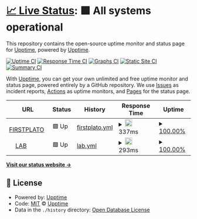 # [📈 Live Status](https://upptime.github.io/upptime): <!--live status--> **🟩 All systems operational**

This repository contains the open-source uptime monitor and status page for [Upptime](https://upptime.js.org), powered by [Upptime](https://github.com/upptime/upptime).

[![Uptime CI](https://github.com/firstplato/up/workflows/Uptime%20CI/badge.svg)](https://github.com/upptime/upptime/actions?query=workflow%3A%22Uptime+CI%22)
[![Response Time CI](https://github.com/firstplato/up/workflows/Response%20Time%20CI/badge.svg)](https://github.com/upptime/upptime/actions?query=workflow%3A%22Response+Time+CI%22)
[![Graphs CI](https://github.com/firstplato/up/workflows/Graphs%20CI/badge.svg)](https://github.com/upptime/upptime/actions?query=workflow%3A%22Graphs+CI%22)
[![Static Site CI](https://github.com/firstplato/up/workflows/Static%20Site%20CI/badge.svg)](https://github.com/upptime/upptime/actions?query=workflow%3A%22Static+Site+CI%22)
[![Summary CI](https://github.com/firstplato/up/workflows/Summary%20CI/badge.svg)](https://github.com/upptime/upptime/actions?query=workflow%3A%22Summary+CI%22)

With [Upptime](https://upptime.js.org), you can get your own unlimited and free uptime monitor and status page, powered entirely by a GitHub repository. We use [Issues](https://github.com/upptime/upptime/issues) as incident reports, [Actions](https://github.com/upptime/upptime/actions) as uptime monitors, and [Pages](https://upptime.github.io/upptime) for the status page.

<!--start: status pages-->
<!-- This summary is generated by Upptime (https://github.com/upptime/upptime) -->
<!-- Do not edit this manually, your changes will be overwritten -->
<!-- prettier-ignore -->
| URL | Status | History | Response Time | Uptime |
| --- | ------ | ------- | ------------- | ------ |
| <img alt="" src="https://favicons.githubusercontent.com/www.firstplato.com" height="13"> [FIRSTPLATO](https://www.firstplato.com) | 🟩 Up | [firstplato.yml](https://github.com/FIRSTPLATO/up/commits/HEAD/history/firstplato.yml) | <details><summary><img alt="Response time graph" src="./graphs/firstplato/response-time-week.png" height="20"> 337ms</summary><br><a href="https://FIRSTPLATO.github.io/up/history/firstplato"><img alt="Response time 337" src="https://img.shields.io/endpoint?url=https%3A%2F%2Fraw.githubusercontent.com%2FFIRSTPLATO%2Fup%2FHEAD%2Fapi%2Ffirstplato%2Fresponse-time.json"></a><br><a href="https://FIRSTPLATO.github.io/up/history/firstplato"><img alt="24-hour response time 337" src="https://img.shields.io/endpoint?url=https%3A%2F%2Fraw.githubusercontent.com%2FFIRSTPLATO%2Fup%2FHEAD%2Fapi%2Ffirstplato%2Fresponse-time-day.json"></a><br><a href="https://FIRSTPLATO.github.io/up/history/firstplato"><img alt="7-day response time 337" src="https://img.shields.io/endpoint?url=https%3A%2F%2Fraw.githubusercontent.com%2FFIRSTPLATO%2Fup%2FHEAD%2Fapi%2Ffirstplato%2Fresponse-time-week.json"></a><br><a href="https://FIRSTPLATO.github.io/up/history/firstplato"><img alt="30-day response time 337" src="https://img.shields.io/endpoint?url=https%3A%2F%2Fraw.githubusercontent.com%2FFIRSTPLATO%2Fup%2FHEAD%2Fapi%2Ffirstplato%2Fresponse-time-month.json"></a><br><a href="https://FIRSTPLATO.github.io/up/history/firstplato"><img alt="1-year response time 337" src="https://img.shields.io/endpoint?url=https%3A%2F%2Fraw.githubusercontent.com%2FFIRSTPLATO%2Fup%2FHEAD%2Fapi%2Ffirstplato%2Fresponse-time-year.json"></a></details> | <details><summary><a href="https://FIRSTPLATO.github.io/up/history/firstplato">100.00%</a></summary><a href="https://FIRSTPLATO.github.io/up/history/firstplato"><img alt="All-time uptime 100.00%" src="https://img.shields.io/endpoint?url=https%3A%2F%2Fraw.githubusercontent.com%2FFIRSTPLATO%2Fup%2FHEAD%2Fapi%2Ffirstplato%2Fuptime.json"></a><br><a href="https://FIRSTPLATO.github.io/up/history/firstplato"><img alt="24-hour uptime 100.00%" src="https://img.shields.io/endpoint?url=https%3A%2F%2Fraw.githubusercontent.com%2FFIRSTPLATO%2Fup%2FHEAD%2Fapi%2Ffirstplato%2Fuptime-day.json"></a><br><a href="https://FIRSTPLATO.github.io/up/history/firstplato"><img alt="7-day uptime 100.00%" src="https://img.shields.io/endpoint?url=https%3A%2F%2Fraw.githubusercontent.com%2FFIRSTPLATO%2Fup%2FHEAD%2Fapi%2Ffirstplato%2Fuptime-week.json"></a><br><a href="https://FIRSTPLATO.github.io/up/history/firstplato"><img alt="30-day uptime 100.00%" src="https://img.shields.io/endpoint?url=https%3A%2F%2Fraw.githubusercontent.com%2FFIRSTPLATO%2Fup%2FHEAD%2Fapi%2Ffirstplato%2Fuptime-month.json"></a><br><a href="https://FIRSTPLATO.github.io/up/history/firstplato"><img alt="1-year uptime 100.00%" src="https://img.shields.io/endpoint?url=https%3A%2F%2Fraw.githubusercontent.com%2FFIRSTPLATO%2Fup%2FHEAD%2Fapi%2Ffirstplato%2Fuptime-year.json"></a></details>
| <img alt="" src="https://favicons.githubusercontent.com/lab.firstplato.com" height="13"> [LAB](https://lab.firstplato.com) | 🟩 Up | [lab.yml](https://github.com/FIRSTPLATO/up/commits/HEAD/history/lab.yml) | <details><summary><img alt="Response time graph" src="./graphs/lab/response-time-week.png" height="20"> 293ms</summary><br><a href="https://FIRSTPLATO.github.io/up/history/lab"><img alt="Response time 293" src="https://img.shields.io/endpoint?url=https%3A%2F%2Fraw.githubusercontent.com%2FFIRSTPLATO%2Fup%2FHEAD%2Fapi%2Flab%2Fresponse-time.json"></a><br><a href="https://FIRSTPLATO.github.io/up/history/lab"><img alt="24-hour response time 293" src="https://img.shields.io/endpoint?url=https%3A%2F%2Fraw.githubusercontent.com%2FFIRSTPLATO%2Fup%2FHEAD%2Fapi%2Flab%2Fresponse-time-day.json"></a><br><a href="https://FIRSTPLATO.github.io/up/history/lab"><img alt="7-day response time 293" src="https://img.shields.io/endpoint?url=https%3A%2F%2Fraw.githubusercontent.com%2FFIRSTPLATO%2Fup%2FHEAD%2Fapi%2Flab%2Fresponse-time-week.json"></a><br><a href="https://FIRSTPLATO.github.io/up/history/lab"><img alt="30-day response time 293" src="https://img.shields.io/endpoint?url=https%3A%2F%2Fraw.githubusercontent.com%2FFIRSTPLATO%2Fup%2FHEAD%2Fapi%2Flab%2Fresponse-time-month.json"></a><br><a href="https://FIRSTPLATO.github.io/up/history/lab"><img alt="1-year response time 293" src="https://img.shields.io/endpoint?url=https%3A%2F%2Fraw.githubusercontent.com%2FFIRSTPLATO%2Fup%2FHEAD%2Fapi%2Flab%2Fresponse-time-year.json"></a></details> | <details><summary><a href="https://FIRSTPLATO.github.io/up/history/lab">100.00%</a></summary><a href="https://FIRSTPLATO.github.io/up/history/lab"><img alt="All-time uptime 100.00%" src="https://img.shields.io/endpoint?url=https%3A%2F%2Fraw.githubusercontent.com%2FFIRSTPLATO%2Fup%2FHEAD%2Fapi%2Flab%2Fuptime.json"></a><br><a href="https://FIRSTPLATO.github.io/up/history/lab"><img alt="24-hour uptime 100.00%" src="https://img.shields.io/endpoint?url=https%3A%2F%2Fraw.githubusercontent.com%2FFIRSTPLATO%2Fup%2FHEAD%2Fapi%2Flab%2Fuptime-day.json"></a><br><a href="https://FIRSTPLATO.github.io/up/history/lab"><img alt="7-day uptime 100.00%" src="https://img.shields.io/endpoint?url=https%3A%2F%2Fraw.githubusercontent.com%2FFIRSTPLATO%2Fup%2FHEAD%2Fapi%2Flab%2Fuptime-week.json"></a><br><a href="https://FIRSTPLATO.github.io/up/history/lab"><img alt="30-day uptime 100.00%" src="https://img.shields.io/endpoint?url=https%3A%2F%2Fraw.githubusercontent.com%2FFIRSTPLATO%2Fup%2FHEAD%2Fapi%2Flab%2Fuptime-month.json"></a><br><a href="https://FIRSTPLATO.github.io/up/history/lab"><img alt="1-year uptime 100.00%" src="https://img.shields.io/endpoint?url=https%3A%2F%2Fraw.githubusercontent.com%2FFIRSTPLATO%2Fup%2FHEAD%2Fapi%2Flab%2Fuptime-year.json"></a></details>

<!--end: status pages-->

[**Visit our status website →**](https://upptime.github.io/upptime)

## 📄 License

- Powered by: [Upptime](https://github.com/upptime/upptime)
- Code: [MIT](./LICENSE) © [Upptime](https://upptime.js.org)
- Data in the `./history` directory: [Open Database License](https://opendatacommons.org/licenses/odbl/1-0/)
